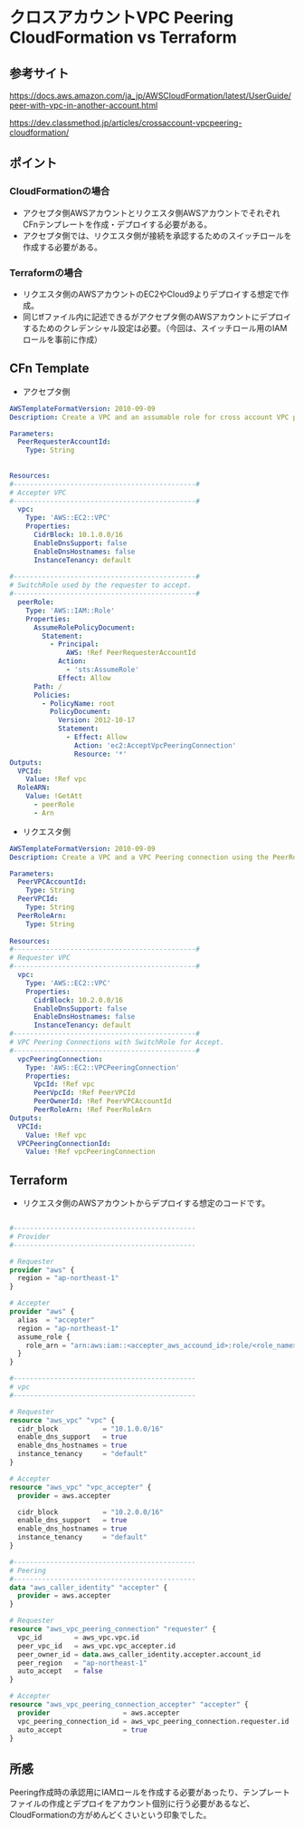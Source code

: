 # クロスアカウントVPC Peering CloudFormation vs Terraform

## 参考サイト

https://docs.aws.amazon.com/ja_jp/AWSCloudFormation/latest/UserGuide/peer-with-vpc-in-another-account.html

https://dev.classmethod.jp/articles/crossaccount-vpcpeering-cloudformation/

## ポイント
### CloudFormationの場合
 - アクセプタ側AWSアカウントとリクエスタ側AWSアカウントでそれぞれCFnテンプレートを作成・デプロイする必要がある。
 - アクセプタ側では、リクエスタ側が接続を承認するためのスイッチロールを作成する必要がある。

### Terraformの場合
 - リクエスタ側のAWSアカウントのEC2やCloud9よりデプロイする想定で作成。
 - 同じtfファイル内に記述できるがアクセプタ側のAWSアカウントにデプロイするためのクレデンシャル設定は必要。（今回は、スイッチロール用のIAMロールを事前に作成）


## CFn Template

 - アクセプタ側
  
```yml
AWSTemplateFormatVersion: 2010-09-09
Description: Create a VPC and an assumable role for cross account VPC peering.

Parameters:
  PeerRequesterAccountId:
    Type: String
    
    
Resources:
#---------------------------------------------#
# Accepter VPC
#---------------------------------------------#
  vpc:
    Type: 'AWS::EC2::VPC'
    Properties:
      CidrBlock: 10.1.0.0/16
      EnableDnsSupport: false
      EnableDnsHostnames: false
      InstanceTenancy: default
      
#---------------------------------------------#
# SwitchRole used by the requester to accept.
#---------------------------------------------#
  peerRole:
    Type: 'AWS::IAM::Role'
    Properties:
      AssumeRolePolicyDocument:
        Statement:
          - Principal:
              AWS: !Ref PeerRequesterAccountId
            Action:
              - 'sts:AssumeRole'
            Effect: Allow
      Path: /
      Policies:
        - PolicyName: root
          PolicyDocument:
            Version: 2012-10-17
            Statement:
              - Effect: Allow
                Action: 'ec2:AcceptVpcPeeringConnection'
                Resource: '*'
Outputs:
  VPCId:
    Value: !Ref vpc
  RoleARN:
    Value: !GetAtt 
      - peerRole
      - Arn
```


 - リクエスタ側

```yml
AWSTemplateFormatVersion: 2010-09-09
Description: Create a VPC and a VPC Peering connection using the PeerRole to accept.

Parameters:
  PeerVPCAccountId:
    Type: String
  PeerVPCId:
    Type: String
  PeerRoleArn:
    Type: String
    
Resources:
#---------------------------------------------#
# Requester VPC
#---------------------------------------------#
  vpc:
    Type: 'AWS::EC2::VPC'
    Properties:
      CidrBlock: 10.2.0.0/16
      EnableDnsSupport: false
      EnableDnsHostnames: false
      InstanceTenancy: default
#---------------------------------------------#
# VPC Peering Connections with SwitchRole for Accept.
#---------------------------------------------#      
  vpcPeeringConnection:
    Type: 'AWS::EC2::VPCPeeringConnection'
    Properties:
      VpcId: !Ref vpc
      PeerVpcId: !Ref PeerVPCId
      PeerOwnerId: !Ref PeerVPCAccountId
      PeerRoleArn: !Ref PeerRoleArn
Outputs:
  VPCId:
    Value: !Ref vpc
  VPCPeeringConnectionId:
    Value: !Ref vpcPeeringConnection
```

## Terraform
 - リクエスタ側のAWSアカウントからデプロイする想定のコードです。
 
```terraform

#---------------------------------------------
# Provider
#---------------------------------------------

# Requester
provider "aws" {
  region = "ap-northeast-1"
}

# Accepter
provider "aws" {
  alias  = "accepter"
  region = "ap-northeast-1"
  assume_role {
    role_arn = "arn:aws:iam::<accepter_aws_accound_id>:role/<role_name>"
  }
}

#---------------------------------------------
# vpc
#---------------------------------------------

# Requester
resource "aws_vpc" "vpc" {
  cidr_block           = "10.1.0.0/16"
  enable_dns_support   = true
  enable_dns_hostnames = true
  instance_tenancy     = "default"
}

# Accepter
resource "aws_vpc" "vpc_accepter" {
  provider = aws.accepter

  cidr_block           = "10.2.0.0/16"
  enable_dns_support   = true
  enable_dns_hostnames = true
  instance_tenancy     = "default"
}

#---------------------------------------------
# Peering
#---------------------------------------------
data "aws_caller_identity" "accepter" {
  provider = aws.accepter
}

# Requester
resource "aws_vpc_peering_connection" "requester" {
  vpc_id        = aws_vpc.vpc.id
  peer_vpc_id   = aws_vpc.vpc_accepter.id
  peer_owner_id = data.aws_caller_identity.accepter.account_id
  peer_region   = "ap-northeast-1"
  auto_accept   = false
}

# Accepter
resource "aws_vpc_peering_connection_accepter" "accepter" {
  provider                  = aws.accepter
  vpc_peering_connection_id = aws_vpc_peering_connection.requester.id
  auto_accept               = true
}
```

## 所感
Peering作成時の承認用にIAMロールを作成する必要があったり、テンプレートファイルの作成とデプロイをアカウント個別に行う必要があるなど、CloudFormationの方がめんどくさいという印象でした。
